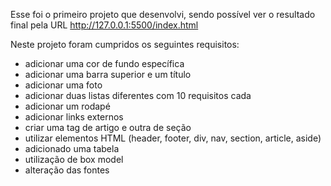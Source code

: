 Esse foi o primeiro projeto que desenvolvi, sendo possível ver o resultado final pela URL http://127.0.0.1:5500/index.html

Neste projeto foram cumpridos os seguintes requisitos:
- adicionar uma cor de fundo específica
- adicionar uma barra superior e um título
- adicionar uma foto 
- adicionar duas listas diferentes com 10 requisitos cada
- adicionar um rodapé
- adicionar links externos
- criar uma tag de artigo e outra de seção
- utilizar elementos HTML (header, footer, div, nav, section, article, aside)
- adicionado uma tabela
- utilização de box model
- alteração das fontes
